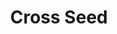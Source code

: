 ---
codehost: https://github.com/cross-seed/cross-seed
logohandle: cross-seed
sort: cross-seed
title: Cross Seed
website: https://www.cross-seed.org/
---